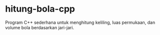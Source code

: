 # hitung-bola-cpp
Program C++ sederhana untuk menghitung keliling, luas permukaan, dan volume bola berdasarkan jari-jari.
